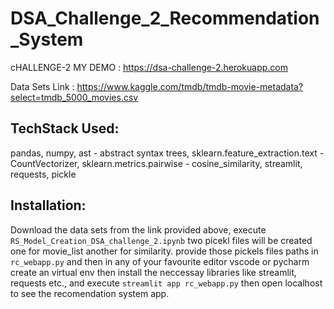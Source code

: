 # DSA_Challenge_2_Recommendation_System

cHALLENGE-2 MY DEMO : https://dsa-challenge-2.herokuapp.com

Data Sets Link : https://www.kaggle.com/tmdb/tmdb-movie-metadata?select=tmdb_5000_movies.csv

## TechStack Used:
pandas, numpy, ast - abstract syntax trees, sklearn.feature_extraction.text - CountVectorizer, sklearn.metrics.pairwise - cosine_similarity,  streamlit, requests, pickle

## Installation:
Download the data sets from the link provided above, execute ```RS_Model_Creation_DSA_challenge_2.ipynb``` two picekl files will be created one for movie_list another for similarity. provide those pickels files paths in  ```rc_webapp.py``` and then in any of your favourite editor vscode or pycharm create an virtual env then install the neccessay libraries like streamlit, requests etc., and execute ``` streamlit app rc_webapp.py ``` then open localhost to see the recomendation system app.
